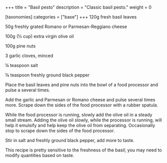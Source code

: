 +++
title = "Basil pesto"
description = "Classic basil pesto."
weight = 0

[taxonomies]
categories = ["base"]
+++
120g fresh basil leaves

50g freshly grated Romano or Parmesan-Reggiano cheese

100g (½ cup) extra virgin olive oil

100g pine nuts

3 garlic cloves, minced

¼ teaspoon salt

⅛ teaspoon freshly ground black pepper
<!-- sep -->
Place the basil leaves and pine nuts into the bowl of a food processor and pulse a several times.

Add the garlic and Parmesan or Romano cheese and pulse several times more.
Scrape down the sides of the food processor with a rubber spatula.

While the food processor is running, slowly add the olive oil in a steady small stream.
Adding the olive oil slowly, while the processor is running, will help it emulsify and help keep the olive oil from separating.
Occasionally stop to scrape down the sides of the food processor.

Stir in salt and freshly ground black pepper, add more to taste.
<!-- sep -->
This recipe is pretty sensitive to the freshness of the basil; you may need to modify quantities based on taste.
